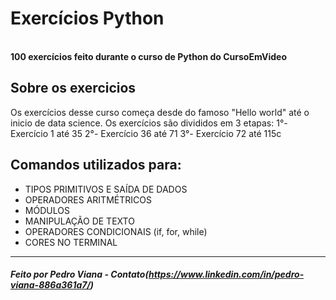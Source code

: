 # Exercícios Python
<br><b>100 exercícios feito durante o curso de Python do CursoEmVideo</b>

##  Sobre os exercicios
 Os exercícios desse curso começa desde do famoso "Hello world" até o inicio de data science. Os exercícios são divididos em 3 etapas:
 1°- Exercício 1 até 35
 2°- Exercício 36 até 71
 3°- Exercício 72 até 115c
 
##  Comandos utilizados para:
- TIPOS PRIMITIVOS E SAÍDA DE DADOS
- OPERADORES ARITMÉTRICOS
- MÓDULOS
- MANIPULAÇÃO DE TEXTO
- OPERADORES CONDICIONAIS (if, for, while)
- CORES NO TERMINAL

<hr>

#####  Feito por Pedro Viana - Contato(https://www.linkedin.com/in/pedro-viana-886a361a7/)
